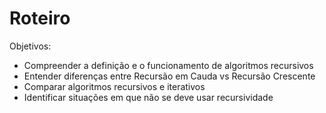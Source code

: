 # Roteiro

Objetivos:

* Compreender a definição e o funcionamento de algoritmos recursivos
* Entender diferenças entre Recursão em Cauda vs Recursão Crescente
* Comparar algoritmos recursivos e iterativos
* Identificar situações em que não se deve usar recursividade



